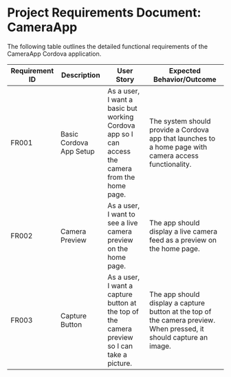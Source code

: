 # Project Requirements Document: CameraApp

The following table outlines the detailed functional requirements of the CameraApp Cordova application.

| Requirement ID | Description                 | User Story                                                                                       | Expected Behavior/Outcome                                                                                                     |
|---------------|-----------------------------|--------------------------------------------------------------------------------------------------|-----------------------------------------------------------------------------------------------------------------------------|
| FR001         | Basic Cordova App Setup     | As a user, I want a basic but working Cordova app so I can access the camera from the home page. | The system should provide a Cordova app that launches to a home page with camera access functionality.                       |
| FR002         | Camera Preview              | As a user, I want to see a live camera preview on the home page.                                 | The app should display a live camera feed as a preview on the home page.                                                     |
| FR003         | Capture Button              | As a user, I want a capture button at the top of the camera preview so I can take a picture.     | The app should display a capture button at the top of the camera preview. When pressed, it should capture an image.          |
